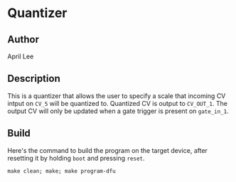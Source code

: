 # Quantizer

## Author

April Lee

## Description

This is a quantizer that allows the user to specify a scale that incoming CV 
intput on `CV_5` will be quantized to. Quantized CV is output to `CV_OUT_1`.
The output CV will only be updated when a gate trigger is present on 
`gate_in_1`.

## Build

Here's the command to build the program on the target device, after resetting 
it by holding `boot` and pressing `reset`.

`make clean; make; make program-dfu`
